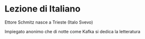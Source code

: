 # Lezione di Italiano


Ettore Schmitz nasce a Trieste
(Italo Svevo)

Impiegato anonimo che di notte come Kafka si dedica la letteratura


<!--stackedit_data:
eyJoaXN0b3J5IjpbLTQ5MzM0NjcxMV19
-->